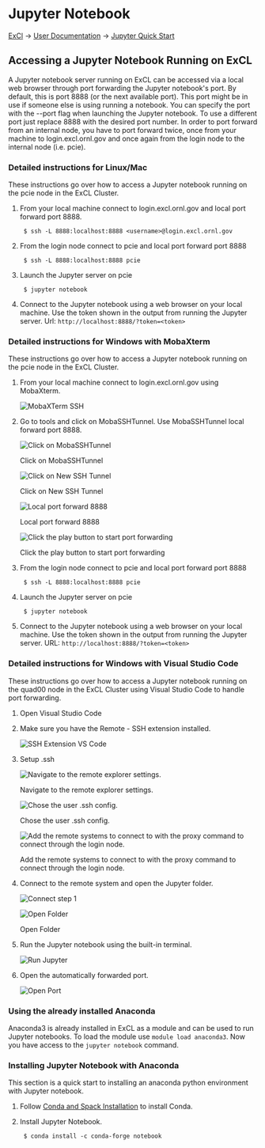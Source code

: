 # Jupyter Notebook

[ExCl](https://docs.excl.ornl.gov) → [User Documentation](../) → [Jupyter Quick Start](jupyter-quick-start.md)

## Accessing a Jupyter Notebook Running on ExCL

A Jupyter notebook server running on ExCL can be accessed via a local web browser through port forwarding the Jupyter notebook's port. By default, this is port 8888 (or the next available port). This port might be in use if someone else is using running a notebook. You can specify the port with the --port flag when launching the Jupyter notebook. To use a different port just replace 8888 with the desired port number. In order to port forward from an internal node, you have to port forward twice, once from your machine to login.excl.ornl.gov and once again from the login node to the internal node (i.e. pcie).

### Detailed instructions for Linux/Mac

These instructions go over how to access a Jupyter notebook running on the pcie node in the ExCL Cluster.

1.  From your local machine connect to login.excl.ornl.gov and local port forward port 8888.

    ```
     $ ssh -L 8888:localhost:8888 <username>@login.excl.ornl.gov
    ```
2.  From the login node connect to pcie and local port forward port 8888

    ```
     $ ssh -L 8888:localhost:8888 pcie
    ```
3.  Launch the Jupyter server on pcie

    ```
     $ jupyter notebook
    ```
4. Connect to the Jupyter notebook using a web browser on your local machine. Use the token shown in the output from running the Jupyter server. Url: `http://localhost:8888/?token=<token>`

### Detailed instructions for Windows with MobaXterm

These instructions go over how to access a Jupyter notebook running on the pcie node in the ExCL Cluster.

1.  From your local machine connect to login.excl.ornl.gov using MobaXterm.

    ![MobaXTerm SSH](../.gitbook/assets/mobaxterm-ssh.png)
2.  Go to tools and click on MobaSSHTunnel. Use MobaSSHTunnel local forward port 8888.

    ![Click on MobaSSHTunnel](../.gitbook/assets/mobaxterm-ssh-tunnel.png)

    Click on MobaSSHTunnel

    ![Click on New SSH Tunnel](../.gitbook/assets/mobaxterm-new-tunnel.png)

    Click on New SSH Tunnel

    ![Local port forward 8888](../.gitbook/assets/mobaxterm-port-forward.png)

    Local port forward 8888

    ![Click the play button to start port forwarding](../.gitbook/assets/mobaxterm-play.png)

    Click the play button to start port forwarding
3.  From the login node connect to pcie and local port forward port 8888

    ```
     $ ssh -L 8888:localhost:8888 pcie
    ```
4.  Launch the Jupyter server on pcie

    ```
     $ jupyter notebook
    ```
5. Connect to the Jupyter notebook using a web browser on your local machine. Use the token shown in the output from running the Jupyter server. URL: `http://localhost:8888/?token=<token>`

### Detailed instructions for Windows with Visual Studio Code

These instructions go over how to access a Jupyter notebook running on the quad00 node in the ExCL Cluster using Visual Studio Code to handle port forwarding.

1. Open Visual Studio Code
2.  Make sure you have the Remote - SSH extension installed.

    ![SSH Extension VS Code](../.gitbook/assets/visual-code-ssh-extension.png)
3.  Setup .ssh

    ![Navigate to the remote explorer settings.](../.gitbook/assets/visual-code-ssh-setup1.png)

    Navigate to the remote explorer settings.

    ![Chose the user .ssh config.](../.gitbook/assets/visual-code-ssh-setup2.png)

    Chose the user .ssh config.

    ![Add the remote systems to connect to with the proxy command to connect through the login node.](../.gitbook/assets/visual-code-ssh-setup3.png)

    Add the remote systems to connect to with the proxy command to connect through the login node.
4.  Connect to the remote system and open the Jupyter folder.

    ![Connect step 1](../.gitbook/assets/visual-code-connect1.png)

    ![Open Folder](../.gitbook/assets/visual-code-connect2.png)

    Open Folder
5.  Run the Jupyter notebook using the built-in terminal.

    ![Run Jupyter](../.gitbook/assets/visual-code-run.png)
6.  Open the automatically forwarded port.

    ![Open Port](../.gitbook/assets/visual-code-open.png)

### Using the already installed Anaconda

Anaconda3 is already installed in ExCL as a module and can be used to run Jupyter notebooks. To load the module use `module load anaconda3`. Now you have access to the `jupyter notebook` command.

### Installing Jupyter Notebook with Anaconda

This section is a quick start to installing an anaconda python environment with Jupyter notebook.

1. Follow [Conda and Spack Installation](conda-and-spack-installation.md#installing-conda) to install Conda.
2.  Install Jupyter Notebook.

    ```
     $ conda install -c conda-forge notebook
    ```
